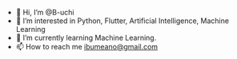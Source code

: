 - 👋 Hi, I’m @B-uchi
- 👀 I’m interested in Python, Flutter, Artificial Intelligence, Machine Learning
- 🌱 I’m currently learning Machine Learning.
- 📫 How to reach me ibumeano@gmail.com

<!---
B-uchi/B-uchi is a ✨ special ✨ repository because its `README.md` (this file) appears on your GitHub profile.
You can click the Preview link to take a look at your changes.
--->
